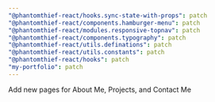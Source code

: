 ```yaml
---
"@phantomthief-react/hooks.sync-state-with-props": patch
"@phantomthief-react/components.hamburger-menu": patch
"@phantomthief-react/modules.responsive-topnav": patch
"@phantomthief-react/components.typography": patch
"@phantomthief-react/utils.definations": patch
"@phantomthief-react/utils.constants": patch
"@phantomthief-react/hooks": patch
"my-portfolio": patch
---
```


Add new pages for About Me, Projects, and Contact Me
